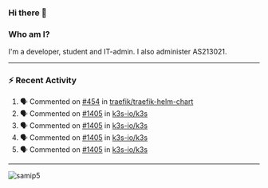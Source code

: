 ### Hi there 👋

### Who am I?
I'm a developer, student and IT-admin. I also administer AS213021.

---
### :zap: Recent Activity
<!--START_SECTION:activity-->
1. 🗣 Commented on [#454](https://github.com/traefik/traefik-helm-chart/issues/454) in [traefik/traefik-helm-chart](https://github.com/traefik/traefik-helm-chart)
2. 🗣 Commented on [#1405](https://github.com/k3s-io/k3s/issues/1405) in [k3s-io/k3s](https://github.com/k3s-io/k3s)
3. 🗣 Commented on [#1405](https://github.com/k3s-io/k3s/issues/1405) in [k3s-io/k3s](https://github.com/k3s-io/k3s)
4. 🗣 Commented on [#1405](https://github.com/k3s-io/k3s/issues/1405) in [k3s-io/k3s](https://github.com/k3s-io/k3s)
5. 🗣 Commented on [#1405](https://github.com/k3s-io/k3s/issues/1405) in [k3s-io/k3s](https://github.com/k3s-io/k3s)
<!--END_SECTION:activity-->
---

<img align="center" src="https://github-readme-stats.vercel.app/api?username=samip5&show_icons=true" alt="samip5" />
